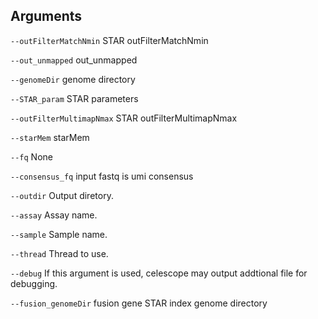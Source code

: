 

## Arguments
`--outFilterMatchNmin` STAR outFilterMatchNmin

`--out_unmapped` out_unmapped

`--genomeDir` genome directory

`--STAR_param` STAR parameters

`--outFilterMultimapNmax` STAR outFilterMultimapNmax

`--starMem` starMem

`--fq` None

`--consensus_fq` input fastq is umi consensus

`--outdir` Output diretory.

`--assay` Assay name.

`--sample` Sample name.

`--thread` Thread to use.

`--debug` If this argument is used, celescope may output addtional file for debugging.

`--fusion_genomeDir` fusion gene STAR index genome directory

